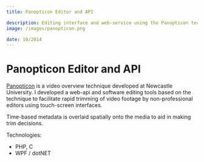 ```yaml
---
title: Panopticon Editor and API

description: Editing interface and web-service using the Panopticon technique for non-linear editing with metadata overlays.
image: /images/panopticon.png

date: 10/2014
---
```


# Panopticon Editor and API

[Panopticon](https://openlab.ncl.ac.uk/publicweb/panopticon/) is a video overview technique developed at Newcastle University. I developed a web-api and software editing tools based on the technique to facilitate rapid trimming of video footage by non-professional editors using touch-screen interfaces.

Time-based metadata is overlaid spatially onto the media to aid in making trim decisions.

Technologies:

- PHP, C
- WPF / dotNET
